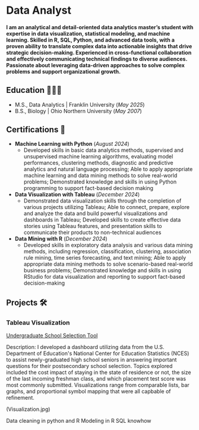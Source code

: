 # Data Analyst
#### I am an analytical and detail-oriented data analytics master’s student with expertise in data visualization, statistical modeling, and machine learning. Skilled in R, SQL, Python, and advanced data tools, with a proven ability to translate complex data into actionable insights that drive strategic decision-making. Experienced in cross-functional collaboration and effectively communicating technical findings to diverse audiences. Passionate about leveraging data-driven approaches to solve complex problems and support organizational growth.

## Education 👨🏻‍🎓
* M.S., Data Analytics | Franklin University (_May 2025_)
* B.S., Biology | Ohio Northern University (_May 2007_)

## Certifications 🏅
* **Machine Learning with Python** (_August 2024_)
  * Developed skills in basic data analytics methods, supervised and unsupervised machine learning algorithms, evaluating model performances, clustering methods, diagnostic and predictive analytics and natural language processing; Able to apply appropriate machine learning and data mining methods to solve real-world problems; Demonstrated knowledge and skills in using Python programming to support fact-based decision making
* **Data Visualization with Tableau** (_December 2024_)
  * Demonstrated data visualization skills through the completion of various projects utilizing Tableau; Able to connect, prepare, explore and analyze the data and build powerful visualizations and dashboards in Tableau; Developed skills to create effective data stories using Tableau features, and presentation skills to communicate their products to non-technical audiences
* **Data Mining with R** (_December 2024_)
  * Developed skills in exploratory data analysis and various data mining methods, including regression, classification, clustering, association rule mining, time series forecasting, and text mining; Able to apply appropriate data mining methods to solve scenario-based real-world business problems; Demonstrated knowledge and skills in using RStudio for data visualization and reporting to support fact-based decision-making


## Projects 🛠️
### Tableau Visualization
[Undergraduate School Selection Tool](https://public.tableau.com/views/UndergraduateSchoolSelectionTool2014/Dashboard1?:language=en-US&:sid=&:redirect=auth&:display_count=n&:origin=viz_share_link)

Description: I developed a dashboard utilizing data from the U.S. Department of Education's National Center for Education Statistics (NCES) to assist newly-graduated high school seniors in answering important questions for their postsecondary school selection. Topics explored included the cost impact of staying in the state of residence or not, the size of the last incoming freshman class, and which placement test score was most commonly submitted. Visualizations range from comparable lists, bar graphs, and proportional symbol mapping that were all capbable of refinement. 

(Visualization.jpg)


Data cleaning in python and R
Modeling in R
SQL knowhow
